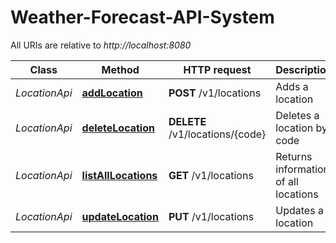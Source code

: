 # Weather-Forecast-API-System

All URIs are relative to *http://localhost:8080*

Class | Method | HTTP request | Description
------------ | ------------- | ------------- | -------------
*LocationApi* | [**addLocation**](docs/LocationApi.md#addLocation) | **POST** /v1/locations | Adds a location
*LocationApi* | [**deleteLocation**](docs/LocationApi.md#deleteLocation) | **DELETE** /v1/locations/{code} | Deletes a location by code
*LocationApi* | [**listAllLocations**](docs/LocationApi.md#listAllLocations) | **GET** /v1/locations | Returns information of all locations
*LocationApi* | [**updateLocation**](docs/LocationApi.md#updateLocation) | **PUT** /v1/locations | Updates a location
